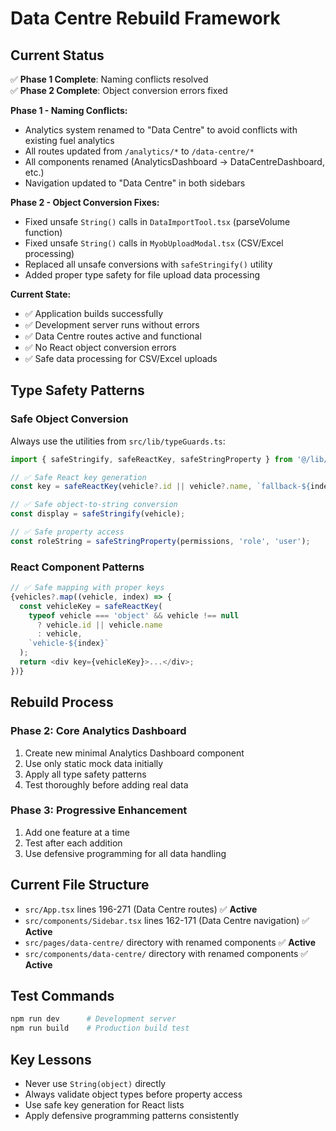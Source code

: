 # Data Centre Rebuild Framework

## Current Status
✅ **Phase 1 Complete**: Naming conflicts resolved  
✅ **Phase 2 Complete**: Object conversion errors fixed

**Phase 1 - Naming Conflicts:**
- Analytics system renamed to "Data Centre" to avoid conflicts with existing fuel analytics
- All routes updated from `/analytics/*` to `/data-centre/*` 
- All components renamed (AnalyticsDashboard → DataCentreDashboard, etc.)
- Navigation updated to "Data Centre" in both sidebars

**Phase 2 - Object Conversion Fixes:**
- Fixed unsafe `String()` calls in `DataImportTool.tsx` (parseVolume function)
- Fixed unsafe `String()` calls in `MyobUploadModal.tsx` (CSV/Excel processing)
- Replaced all unsafe conversions with `safeStringify()` utility
- Added proper type safety for file upload data processing

**Current State:**
- ✅ Application builds successfully
- ✅ Development server runs without errors  
- ✅ Data Centre routes active and functional
- ✅ No React object conversion errors
- ✅ Safe data processing for CSV/Excel uploads

## Type Safety Patterns

### Safe Object Conversion
Always use the utilities from `src/lib/typeGuards.ts`:

```typescript
import { safeStringify, safeReactKey, safeStringProperty } from '@/lib/typeGuards';

// ✅ Safe React key generation
const key = safeReactKey(vehicle?.id || vehicle?.name, `fallback-${index}`);

// ✅ Safe object-to-string conversion
const display = safeStringify(vehicle);

// ✅ Safe property access
const roleString = safeStringProperty(permissions, 'role', 'user');
```

### React Component Patterns
```typescript
// ✅ Safe mapping with proper keys
{vehicles?.map((vehicle, index) => {
  const vehicleKey = safeReactKey(
    typeof vehicle === 'object' && vehicle !== null 
      ? vehicle.id || vehicle.name 
      : vehicle,
    `vehicle-${index}`
  );
  return <div key={vehicleKey}>...</div>;
})}
```

## Rebuild Process

### Phase 2: Core Analytics Dashboard
1. Create new minimal Analytics Dashboard component
2. Use only static mock data initially
3. Apply all type safety patterns
4. Test thoroughly before adding real data

### Phase 3: Progressive Enhancement
1. Add one feature at a time
2. Test after each addition
3. Use defensive programming for all data handling

## Current File Structure
- `src/App.tsx` lines 196-271 (Data Centre routes) ✅ **Active**
- `src/components/Sidebar.tsx` lines 162-171 (Data Centre navigation) ✅ **Active**
- `src/pages/data-centre/` directory with renamed components ✅ **Active**
- `src/components/data-centre/` directory with renamed components ✅ **Active**

## Test Commands
```bash
npm run dev      # Development server
npm run build    # Production build test
```

## Key Lessons
- Never use `String(object)` directly
- Always validate object types before property access
- Use safe key generation for React lists
- Apply defensive programming patterns consistently